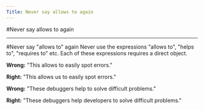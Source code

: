 ```yaml
---
Title: Never say allows to again
---
```

#Never say allows to again

---
#Never say "allows to" again
Never use the expressions "allows to", "helps to", "requires to" etc. Each of these expressions requires a direct object.

**Wrong:** "This allows to easily spot errors."

**Right:** "This allows us to easily spot errors."

**Wrong:** "These debuggers help to solve difficult problems."

**Right:** "These debuggers help developers to solve difficult problems."
